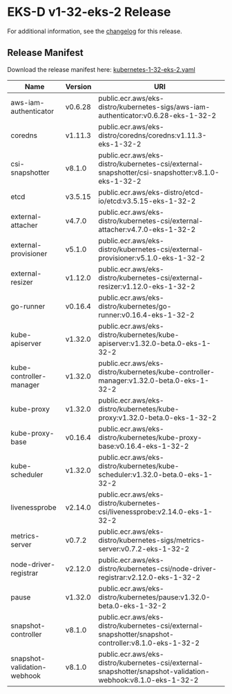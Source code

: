 # EKS-D v1-32-eks-2 Release

For additional information, see the [changelog](CHANGELOG-v1-32-eks-2.md) for this release.

## Release Manifest

Download the release manifest here: [kubernetes-1-32-eks-2.yaml](https://distro.eks.amazonaws.com/kubernetes-1-32/kubernetes-1-32-eks-2.yaml)

| Name | Version | URI |
|------|---------|-----|
| aws-iam-authenticator | v0.6.28 | public.ecr.aws/eks-distro/kubernetes-sigs/aws-iam-authenticator:v0.6.28-eks-1-32-2 |
| coredns | v1.11.3 | public.ecr.aws/eks-distro/coredns/coredns:v1.11.3-eks-1-32-2 |
| csi-snapshotter | v8.1.0 | public.ecr.aws/eks-distro/kubernetes-csi/external-snapshotter/csi-snapshotter:v8.1.0-eks-1-32-2 |
| etcd | v3.5.15 | public.ecr.aws/eks-distro/etcd-io/etcd:v3.5.15-eks-1-32-2 |
| external-attacher | v4.7.0 | public.ecr.aws/eks-distro/kubernetes-csi/external-attacher:v4.7.0-eks-1-32-2 |
| external-provisioner | v5.1.0 | public.ecr.aws/eks-distro/kubernetes-csi/external-provisioner:v5.1.0-eks-1-32-2 |
| external-resizer | v1.12.0 | public.ecr.aws/eks-distro/kubernetes-csi/external-resizer:v1.12.0-eks-1-32-2 |
| go-runner | v0.16.4 | public.ecr.aws/eks-distro/kubernetes/go-runner:v0.16.4-eks-1-32-2 |
| kube-apiserver | v1.32.0 | public.ecr.aws/eks-distro/kubernetes/kube-apiserver:v1.32.0-beta.0-eks-1-32-2 |
| kube-controller-manager | v1.32.0 | public.ecr.aws/eks-distro/kubernetes/kube-controller-manager:v1.32.0-beta.0-eks-1-32-2 |
| kube-proxy | v1.32.0 | public.ecr.aws/eks-distro/kubernetes/kube-proxy:v1.32.0-beta.0-eks-1-32-2 |
| kube-proxy-base | v0.16.4 | public.ecr.aws/eks-distro/kubernetes/kube-proxy-base:v0.16.4-eks-1-32-2 |
| kube-scheduler | v1.32.0 | public.ecr.aws/eks-distro/kubernetes/kube-scheduler:v1.32.0-beta.0-eks-1-32-2 |
| livenessprobe | v2.14.0 | public.ecr.aws/eks-distro/kubernetes-csi/livenessprobe:v2.14.0-eks-1-32-2 |
| metrics-server | v0.7.2 | public.ecr.aws/eks-distro/kubernetes-sigs/metrics-server:v0.7.2-eks-1-32-2 |
| node-driver-registrar | v2.12.0 | public.ecr.aws/eks-distro/kubernetes-csi/node-driver-registrar:v2.12.0-eks-1-32-2 |
| pause | v1.32.0 | public.ecr.aws/eks-distro/kubernetes/pause:v1.32.0-beta.0-eks-1-32-2 |
| snapshot-controller | v8.1.0 | public.ecr.aws/eks-distro/kubernetes-csi/external-snapshotter/snapshot-controller:v8.1.0-eks-1-32-2 |
| snapshot-validation-webhook | v8.1.0 | public.ecr.aws/eks-distro/kubernetes-csi/external-snapshotter/snapshot-validation-webhook:v8.1.0-eks-1-32-2 |
